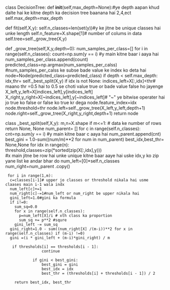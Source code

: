 






















class DecisionTree:
  def __init__(self,max_depth=None):#ye depth aapan khud dalte hai ke kitne depth ka decision tree baanana hai 2,4,ect
    self.max_depth=max_depth

   def fit(self,X,y):
    self.n_classes=len(set(y))#y ke jitne be unique classes hai  unke length
    self.n_feature=X.shape[1]# number of colums in data
    self.tree=self._grow_tree(X,y)

   def _grow_tree(self,X,y,depth=0):
    num_samples_per_class=[]
    for i in range(self.n_classes):
      count=np.sum(y == i) #y main kitne baar i aaya hai
      num_samples_per_class.append(count) 
    predicted_class=np.argmax(num_samples_per_calss)  #num_samples_per_calss ke subse bade value ke index ko deta hai
    node=Node(predicted_class=predicted_class)
    if depth < self.max_depth:
      idx,thr= self._best_split(X,y)
      if idx is not None:
        indices_left=X[:,idx]<thr# maano thr =0.5 hai to 0.5 se choti value true or bade value false ho jayenge 
        X_left,y_left=X[indices_left],y[indices_left]
        X_right,y_right=X[~indices_left],y[~indices_left]# "~" ye bitwise operater hai jo true ko false or false ko true kr dega
        node.feature_index=idx
        node.threshold=thr
        node.left=self._grow_tree(X_left,y_left,depth+1)
        node.right=self._grow_tree(X_right,y_right,depth+1)
    return node


class _best_split(self,X,y):
  m,n=X.shape
  if m<=1: # data ke number of rows
     return None, None
  num_parent= []
  for c in range(self.n_classes):
      cnt=np.sum(y == i) #y main kitne baar c aaya hai
      num_parent.append(cnt)
  best_gini = 1.0-sum((num/m)**2 for num in num_parent)
  best_idx,best_thr= None,None
  for idx in range(n):
    threshold,classes=zip(*sorted(zip(X[:,idx],y)))    
#x main jitne be row hai unke unique kitne baar aaye hai uske idx,y ko zip yane list ke andar bhar do 
     num_left=[0]*self.n_classes
     num_right=num_parent .copy()

     for i in range(1,m):
      c=classes[i-1]# upper jo classes or threshold nikala hai usme claases main i-1 wala indx
      num_left[c]+=1
      num_right[c]-=1#num_left or num_right be upper nikala hai
      gini_left=1.0#gini ka formula
      if i!=0:
        sum_sq=0.0
        for x in range(self.n_classes):
          p=num_left[X]/i # xth class ka proportion
          sum_sq += p**2 #squre
        gini_left -= sum_sq  
      gini_right=1.0 - sum((num_right[X] /(m-i))**2 for x in range(self.n_classes) if (m-i) !=0)
      gini =(i * gini_left + (m-i)*gini_right) / m

       if thresholds[i] == thresholds[i - 1]:
                    continue

                if gini < best_gini:
                    best_gini = gini
                    best_idx = idx
                    best_thr = (thresholds[i] + thresholds[i - 1]) / 2 

        return best_idx, best_thr  
